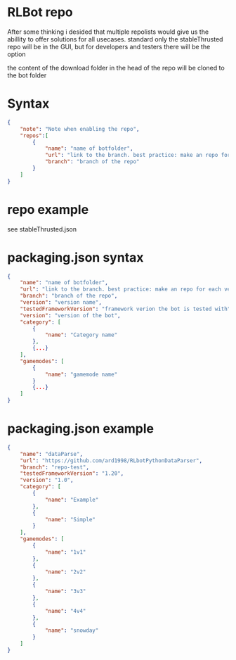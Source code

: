 # RLBot repo

After some thinking i desided that multiple repolists would give us the abillity to offer solutions for all usecases. standard only the stableThrusted repo will be in the GUI, but for developers and testers there will be the option

the content of the download folder in the head of the repo will be cloned to the bot folder

# Syntax
```json
{
	"note": "Note when enabling the repo",
	"repos":[
		{
			"name": "name of botfolder",
			"url": "link to the branch. best practice: make an repo for each version",
			"branch": "branch of the repo"
		}
	]
}
```

# repo example
see stableThrusted.json


# packaging.json syntax
```json
{
	"name": "name of botfolder",
	"url": "link to the branch. best practice: make an repo for each version",
	"branch": "branch of the repo",
	"version": "version name",
	"testedFrameworkVersion": "framework verion the bot is tested with",
	"version": "version of the bot",
	"category": [
		{
			"name": "Category name"
		},
		{...}
	],
	"gamemodes": [
		{
			"name": "gamemode name"
		}
		{...}
	] 
}
```


# packaging.json example
```json
{
	"name": "dataParse",
	"url": "https://github.com/ard1998/RLbotPythonDataParser",
	"branch": "repo-test",
	"testedFrameworkVersion": "1.20",
	"version": "1.0",
	"category": [
		{
			"name": "Example"
		},
		{
			"name": "Simple"
		}
	],
	"gamemodes": [
		{
			"name": "1v1"
		},
		{
			"name": "2v2"
		},
		{
			"name": "3v3"
		},
		{
			"name": "4v4"
		},
		{
			"name": "snowday"
		}
	] 
}
```
